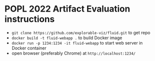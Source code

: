 # POPL 2022 Artifact Evaluation instructions

- `git clone https://github.com/explorable-viz/fluid.git` to get repo
- `docker build -t fluid-webapp .` to build Docker image
- `docker run -p 1234:1234 -it fluid-webapp` to start web server in Docker container
- open browser (preferably Chrome) at `http://localhost:1234/`
